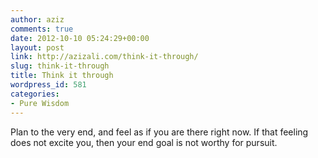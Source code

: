 ```yaml
---
author: aziz
comments: true
date: 2012-10-10 05:24:29+00:00
layout: post
link: http://azizali.com/think-it-through/
slug: think-it-through
title: Think it through
wordpress_id: 581
categories:
- Pure Wisdom
---
```


Plan to the very end, and feel as if you are there right now. If that feeling does not excite you, then your end goal is not worthy for pursuit.
